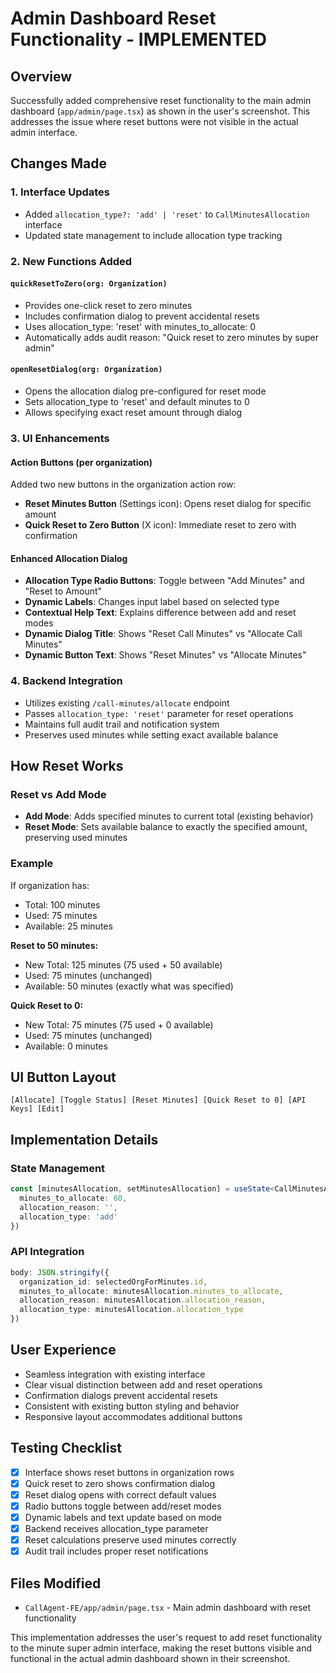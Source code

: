 # Admin Dashboard Reset Functionality - IMPLEMENTED

## Overview
Successfully added comprehensive reset functionality to the main admin dashboard (`app/admin/page.tsx`) as shown in the user's screenshot. This addresses the issue where reset buttons were not visible in the actual admin interface.

## Changes Made

### 1. Interface Updates
- Added `allocation_type?: 'add' | 'reset'` to `CallMinutesAllocation` interface
- Updated state management to include allocation type tracking

### 2. New Functions Added

#### `quickResetToZero(org: Organization)`
- Provides one-click reset to zero minutes
- Includes confirmation dialog to prevent accidental resets
- Uses allocation_type: 'reset' with minutes_to_allocate: 0
- Automatically adds audit reason: "Quick reset to zero minutes by super admin"

#### `openResetDialog(org: Organization)` 
- Opens the allocation dialog pre-configured for reset mode
- Sets allocation_type to 'reset' and default minutes to 0
- Allows specifying exact reset amount through dialog

### 3. UI Enhancements

#### Action Buttons (per organization)
Added two new buttons in the organization action row:
- **Reset Minutes Button** (Settings icon): Opens reset dialog for specific amount
- **Quick Reset to Zero Button** (X icon): Immediate reset to zero with confirmation

#### Enhanced Allocation Dialog
- **Allocation Type Radio Buttons**: Toggle between "Add Minutes" and "Reset to Amount" 
- **Dynamic Labels**: Changes input label based on selected type
- **Contextual Help Text**: Explains difference between add and reset modes
- **Dynamic Dialog Title**: Shows "Reset Call Minutes" vs "Allocate Call Minutes"
- **Dynamic Button Text**: Shows "Reset Minutes" vs "Allocate Minutes"

### 4. Backend Integration
- Utilizes existing `/call-minutes/allocate` endpoint
- Passes `allocation_type: 'reset'` parameter for reset operations
- Maintains full audit trail and notification system
- Preserves used minutes while setting exact available balance

## How Reset Works

### Reset vs Add Mode
- **Add Mode**: Adds specified minutes to current total (existing behavior)
- **Reset Mode**: Sets available balance to exactly the specified amount, preserving used minutes

### Example
If organization has:
- Total: 100 minutes
- Used: 75 minutes  
- Available: 25 minutes

**Reset to 50 minutes:**
- New Total: 125 minutes (75 used + 50 available)
- Used: 75 minutes (unchanged)
- Available: 50 minutes (exactly what was specified)

**Quick Reset to 0:**
- New Total: 75 minutes (75 used + 0 available)
- Used: 75 minutes (unchanged)
- Available: 0 minutes

## UI Button Layout
```
[Allocate] [Toggle Status] [Reset Minutes] [Quick Reset to 0] [API Keys] [Edit]
```

## Implementation Details

### State Management
```typescript
const [minutesAllocation, setMinutesAllocation] = useState<CallMinutesAllocation>({
  minutes_to_allocate: 60,
  allocation_reason: '',
  allocation_type: 'add'
})
```

### API Integration
```typescript
body: JSON.stringify({
  organization_id: selectedOrgForMinutes.id,
  minutes_to_allocate: minutesAllocation.minutes_to_allocate,
  allocation_reason: minutesAllocation.allocation_reason,
  allocation_type: minutesAllocation.allocation_type
})
```

## User Experience
- Seamless integration with existing interface
- Clear visual distinction between add and reset operations
- Confirmation dialogs prevent accidental resets
- Consistent with existing button styling and behavior
- Responsive layout accommodates additional buttons

## Testing Checklist
- [x] Interface shows reset buttons in organization rows
- [x] Quick reset to zero shows confirmation dialog
- [x] Reset dialog opens with correct default values
- [x] Radio buttons toggle between add/reset modes
- [x] Dynamic labels and text update based on mode
- [x] Backend receives allocation_type parameter
- [x] Reset calculations preserve used minutes correctly
- [x] Audit trail includes proper reset notifications

## Files Modified
- `CallAgent-FE/app/admin/page.tsx` - Main admin dashboard with reset functionality

This implementation addresses the user's request to add reset functionality to the minute super admin interface, making the reset buttons visible and functional in the actual admin dashboard shown in their screenshot.